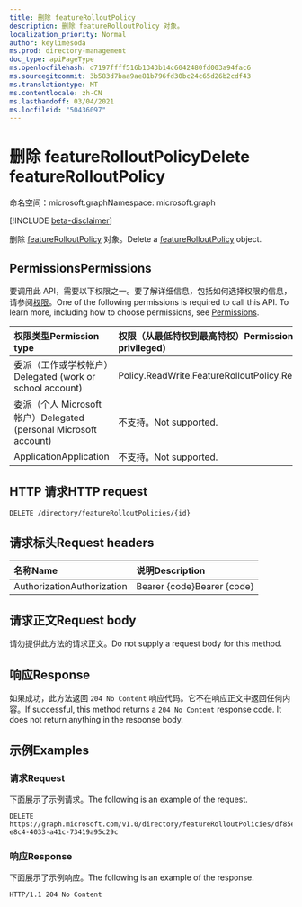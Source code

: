 ```yaml
---
title: 删除 featureRolloutPolicy
description: 删除 featureRolloutPolicy 对象。
localization_priority: Normal
author: keylimesoda
ms.prod: directory-management
doc_type: apiPageType
ms.openlocfilehash: d7197ffff516b1343b14c6042480fd003a94fac6
ms.sourcegitcommit: 3b583d7baa9ae81b796fd30bc24c65d26b2cdf43
ms.translationtype: MT
ms.contentlocale: zh-CN
ms.lasthandoff: 03/04/2021
ms.locfileid: "50436097"
---
```

# <a name="delete-featurerolloutpolicy"></a><span data-ttu-id="d87fc-103">删除 featureRolloutPolicy</span><span class="sxs-lookup"><span data-stu-id="d87fc-103">Delete featureRolloutPolicy</span></span>

<span data-ttu-id="d87fc-104">命名空间：microsoft.graph</span><span class="sxs-lookup"><span data-stu-id="d87fc-104">Namespace: microsoft.graph</span></span>

[!INCLUDE [beta-disclaimer](../../includes/beta-disclaimer.md)]

<span data-ttu-id="d87fc-105">删除 [featureRolloutPolicy](../resources/featurerolloutpolicy.md) 对象。</span><span class="sxs-lookup"><span data-stu-id="d87fc-105">Delete a [featureRolloutPolicy](../resources/featurerolloutpolicy.md) object.</span></span>

## <a name="permissions"></a><span data-ttu-id="d87fc-106">Permissions</span><span class="sxs-lookup"><span data-stu-id="d87fc-106">Permissions</span></span>

<span data-ttu-id="d87fc-p101">要调用此 API，需要以下权限之一。要了解详细信息，包括如何选择权限的信息，请参阅[权限](/graph/permissions-reference)。</span><span class="sxs-lookup"><span data-stu-id="d87fc-p101">One of the following permissions is required to call this API. To learn more, including how to choose permissions, see [Permissions](/graph/permissions-reference).</span></span>

| <span data-ttu-id="d87fc-109">权限类型</span><span class="sxs-lookup"><span data-stu-id="d87fc-109">Permission type</span></span>                        | <span data-ttu-id="d87fc-110">权限（从最低特权到最高特权）</span><span class="sxs-lookup"><span data-stu-id="d87fc-110">Permissions (from least to most privileged)</span></span> |
|:---------------------------------------|:--------------------------------------------|
| <span data-ttu-id="d87fc-111">委派（工作或学校帐户）</span><span class="sxs-lookup"><span data-stu-id="d87fc-111">Delegated (work or school account)</span></span>     | <span data-ttu-id="d87fc-112">Policy.ReadWrite.FeatureRollout</span><span class="sxs-lookup"><span data-stu-id="d87fc-112">Policy.ReadWrite.FeatureRollout</span></span> |
| <span data-ttu-id="d87fc-113">委派（个人 Microsoft 帐户）</span><span class="sxs-lookup"><span data-stu-id="d87fc-113">Delegated (personal Microsoft account)</span></span> | <span data-ttu-id="d87fc-114">不支持。</span><span class="sxs-lookup"><span data-stu-id="d87fc-114">Not supported.</span></span> |
| <span data-ttu-id="d87fc-115">Application</span><span class="sxs-lookup"><span data-stu-id="d87fc-115">Application</span></span>                            | <span data-ttu-id="d87fc-116">不支持。</span><span class="sxs-lookup"><span data-stu-id="d87fc-116">Not supported.</span></span> |

## <a name="http-request"></a><span data-ttu-id="d87fc-117">HTTP 请求</span><span class="sxs-lookup"><span data-stu-id="d87fc-117">HTTP request</span></span>

<!-- { "blockType": "ignored" } -->

```http
DELETE /directory/featureRolloutPolicies/{id}
```

## <a name="request-headers"></a><span data-ttu-id="d87fc-118">请求标头</span><span class="sxs-lookup"><span data-stu-id="d87fc-118">Request headers</span></span>

| <span data-ttu-id="d87fc-119">名称</span><span class="sxs-lookup"><span data-stu-id="d87fc-119">Name</span></span>          | <span data-ttu-id="d87fc-120">说明</span><span class="sxs-lookup"><span data-stu-id="d87fc-120">Description</span></span>   |
|:--------------|:--------------|
| <span data-ttu-id="d87fc-121">Authorization</span><span class="sxs-lookup"><span data-stu-id="d87fc-121">Authorization</span></span> | <span data-ttu-id="d87fc-122">Bearer {code}</span><span class="sxs-lookup"><span data-stu-id="d87fc-122">Bearer {code}</span></span> |

## <a name="request-body"></a><span data-ttu-id="d87fc-123">请求正文</span><span class="sxs-lookup"><span data-stu-id="d87fc-123">Request body</span></span>

<span data-ttu-id="d87fc-124">请勿提供此方法的请求正文。</span><span class="sxs-lookup"><span data-stu-id="d87fc-124">Do not supply a request body for this method.</span></span>

## <a name="response"></a><span data-ttu-id="d87fc-125">响应</span><span class="sxs-lookup"><span data-stu-id="d87fc-125">Response</span></span>

<span data-ttu-id="d87fc-p102">如果成功，此方法返回 `204 No Content` 响应代码。它不在响应正文中返回任何内容。</span><span class="sxs-lookup"><span data-stu-id="d87fc-p102">If successful, this method returns a `204 No Content` response code. It does not return anything in the response body.</span></span>

## <a name="examples"></a><span data-ttu-id="d87fc-128">示例</span><span class="sxs-lookup"><span data-stu-id="d87fc-128">Examples</span></span>

### <a name="request"></a><span data-ttu-id="d87fc-129">请求</span><span class="sxs-lookup"><span data-stu-id="d87fc-129">Request</span></span>

<span data-ttu-id="d87fc-130">下面展示了示例请求。</span><span class="sxs-lookup"><span data-stu-id="d87fc-130">The following is an example of the request.</span></span>
<!-- {
  "blockType": "request",
  "name": "delete_featurerolloutpolicy"
}-->

```http
DELETE https://graph.microsoft.com/v1.0/directory/featureRolloutPolicies/df85e4d9-e8c4-4033-a41c-73419a95c29c
```

### <a name="response"></a><span data-ttu-id="d87fc-131">响应</span><span class="sxs-lookup"><span data-stu-id="d87fc-131">Response</span></span>

<span data-ttu-id="d87fc-132">下面展示了示例响应。</span><span class="sxs-lookup"><span data-stu-id="d87fc-132">The following is an example of the response.</span></span>

<!-- {
  "blockType": "response",
  "truncated": true
} -->

```http
HTTP/1.1 204 No Content
```

<!-- uuid: 16cd6b66-4b1a-43a1-adaf-3a886856ed98
2019-02-04 14:57:30 UTC -->
<!-- {
  "type": "#page.annotation",
  "description": "Delete featureRolloutPolicy",
  "keywords": "",
  "section": "documentation",
  "tocPath": ""
}-->



